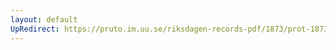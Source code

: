```yaml
---
layout: default
UpRedirect: https://pruto.im.uu.se/riksdagen-records-pdf/1873/prot-1873--ak--519.pdf
---
```

